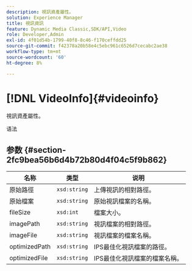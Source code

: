 ```yaml
---
description: 視訊資產屬性。
solution: Experience Manager
title: 視訊資訊
feature: Dynamic Media Classic,SDK/API,Video
role: Developer,Admin
exl-id: 4f01d54b-1799-40f8-8c46-f170ceffdd25
source-git-commit: f42378a20b58e4c5ebc961c6526d7cecabc2ae38
workflow-type: tm+mt
source-wordcount: '60'
ht-degree: 8%

---
```


# [!DNL VideoInfo]{#videoinfo}

視訊資產屬性。

语法

## 参数 {#section-2fc9bea56b6d4b72b80d4f04c5f9b862}

| 名称 | 类型 | 说明 |
|---|---|---|
| 原始路徑 | `xsd:string` | 上傳視訊的相對路徑。 |
| 原始檔案 | `xsd:string` | 原始視訊檔案的名稱。 |
| fileSize | `xsd:int` | 檔案大小。 |
| imagePath | `xsd:string` | 視訊檔案的相對路徑。 |
| imageFile | `xsd:string` | 視訊檔案的檔案名稱。 |
| optimizedPath | `xsd:string` | IPS最佳化視訊檔案的路徑。 |
| optimizedFile | `xsd:string` | IPS最佳化視訊檔案的檔案名稱。 |
